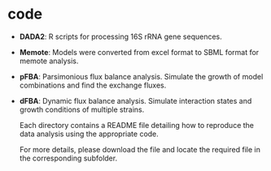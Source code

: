 # code

- **DADA2**: R scripts for processing 16S rRNA gene sequences.

- **Memote**: Models were converted from excel format to SBML format for memote analysis.

- **pFBA**: Parsimonious flux balance analysis. Simulate the growth of model combinations and find the exchange fluxes.

- **dFBA**: Dynamic flux balance analysis. Simulate interaction states and growth conditions of multiple strains.




  Each directory contains a README file detailing how to reproduce the data analysis using the appropriate code.				
  
  For more details, please download the file and locate the required file in the corresponding subfolder.  

